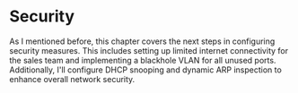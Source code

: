 # Security
As I mentioned before, this chapter covers the next steps in configuring security measures. This includes setting up limited internet connectivity for the sales team and implementing a blackhole VLAN for all unused ports. Additionally, I'll configure DHCP snooping and dynamic ARP inspection to enhance overall network security.
